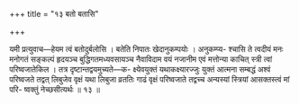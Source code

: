 +++
title = "१३ बतो बतासि"

+++

यमी प्रत्युवाच—हेयम त्वं बतोदुर्बलोसि । बतेति निपातः खेदानुकम्पयोः । अनुकम्प्य- श्चासि ते त्वदीयं मनः मनोगतं सङ्कल्पं हृदयञ्च बुद्धिगतमध्यवसायञ्च नैवाविदाम वयं नजानीम एवं मत्तोन्या काचित् स्त्री त्वां परिष्वजातेकिल । तत्र दृष्टान्तद्वयमुच्यते—क- क्ष्येवयुक्तं यथाकक्ष्यारज्जुः युक्तं आत्मना सम्बद्धं अश्वं परिष्वजते तद्वत् लिबुजेव वृक्षं यथा लिबुजा व्रततिः गाढं वृक्षं परिष्वजाते तद्वच्च अन्यस्यां स्त्रियां आसक्तस्त्वं मां परि- ष्वक्तुं नेच्छसीत्यर्थः ॥ १३ ॥